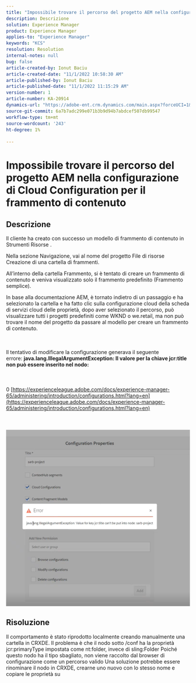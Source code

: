 ```yaml
---
title: "Impossibile trovare il percorso del progetto AEM nella configurazione di Cloud Configuration per il frammento di contenuto"
description: Descrizione
solution: Experience Manager
product: Experience Manager
applies-to: "Experience Manager"
keywords: "KCS"
resolution: Resolution
internal-notes: null
bug: false
article-created-by: Ionut Baciu
article-created-date: "11/1/2022 10:58:30 AM"
article-published-by: Ionut Baciu
article-published-date: "11/1/2022 11:15:29 AM"
version-number: 1
article-number: KA-20914
dynamics-url: "https://adobe-ent.crm.dynamics.com/main.aspx?forceUCI=1&pagetype=entityrecord&etn=knowledgearticle&id=0bbd461e-d459-ed11-9561-6045bd006e5a"
source-git-commit: 6a7b7adc299e071b3b9d94b7abdcef507db99547
workflow-type: tm+mt
source-wordcount: '243'
ht-degree: 1%

---
```


# Impossibile trovare il percorso del progetto AEM nella configurazione di Cloud Configuration per il frammento di contenuto

## Descrizione


Il cliente ha creato con successo un modello di frammento di contenuto in Strumenti Risorse .

Nella sezione Navigazione, vai al nome del progetto File di risorse Creazione di una cartella di frammenti.

All’interno della cartella Frammento, si è tentato di creare un frammento di contenuto e veniva visualizzato solo il frammento predefinito (Frammento semplice).

In base alla documentazione AEM, è tornato indietro di un passaggio e ha selezionato la cartella e ha fatto clic sulla configurazione cloud della scheda di servizi cloud delle proprietà, dopo aver selezionato il percorso, può visualizzare tutti i progetti predefiniti come WKND o we.retail, ma non può trovare il nome del progetto da passare al modello per creare un frammento di contenuto.


<br><br>Il tentativo di modificare la configurazione generava il seguente errore: <b>java.lang.IllegalArgumentException: Il valore per la chiave jcr:title non può essere inserito nel nodo:</b><br><br> <br><br>0 [https://experienceleague.adobe.com/docs/experience-manager-65/administering/introduction/configurations.html?lang=en](https://experienceleague.adobe.com/docs/experience-manager-65/administering/introduction/configurations.html?lang=en)<br><br> <br><br>![](assets/___2409f242-d659-ed11-9561-6045bd006e5a___.png)<br>

## Risoluzione


Il comportamento è stato riprodotto localmente creando manualmente una cartella in CRXDE.
Il problema è che il nodo sotto /conf ha la proprietà jcr:primaryType impostata come nt:folder, invece di sling:Folder Poiché questo nodo ha il tipo sbagliato, non viene raccolto dal browser di configurazione come un percorso valido Una soluzione potrebbe essere rinominare il nodo in CRXDE, crearne uno nuovo con lo stesso nome e copiare le proprietà su
